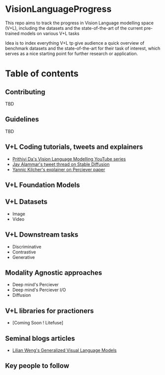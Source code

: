 # VisionLanguageProgress

This repo aims to track the progress in Vision Language modelling space (V+L), including the datasets and the state-of-the-art of the current pre-trained models on various V+L tasks

Idea is to index everything V+L tp give audience a quick overview of benchmark datasets and the state-of-the-art for their task of interest, which serves as a nice starting point for further research or application. 

# Table of contents

## Contributing
TBD
## Guidelines
TBD

## V+L Coding tutorials, tweets and explainers
- [Prithivi Da's Vision Language Modelling YouTube series](https://www.youtube.com/channel/UCCgQy6tY3yghpjX0axtQiJQ)
- [Jay Alammar's tweet thread on Stable Diffusion](https://twitter.com/JayAlammar/status/1572297768693006337)
- [Yannic Kilcher's explainer on Perciever paper](https://youtu.be/P_xeshTnPZg)

## V+L Foundation Models

## V+L Datasets
- Image
- Video

## V+L Downstream tasks
- Discriminative
- Contrastive
- Generative

## Modality Agnostic approaches
- Deep mind's Perciever
- Deep mind's Perciever I/O
- Diffusion 

## V+L libraries for practioners
- [Coming Soon ! Litefuse]

## Seminal blogs articles
- [Lilian Weng's Generalized Visual Language Models](https://lilianweng.github.io/posts/2022-06-09-vlm/#:~:text=Processing%20images%20to%20generate%20text,text%20via%20a%20text%20decoder.)

## Key people to follow

